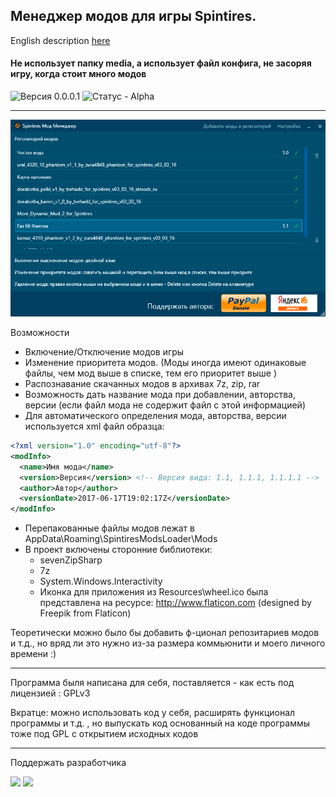﻿## Менеджер модов для игры Spintires. 
English description [here](https://github.com/likemute/SpintiresModsLoader/blob/master/Readme.en.md)
#### Не использует папку media, а использует файл конфига, не засоряя игру, когда стоит много модов

![Версия 0.0.0.1](https://img.shields.io/badge/%D0%92%D0%B5%D1%80%D1%81%D0%B8%D1%8F-0.0.0.1-green.svg)
![Статус - Alpha](https://img.shields.io/badge/%D0%A1%D1%82%D0%B0%D1%82%D1%83%D1%81-Alpha-yellow.svg)

---

![screenshot](https://raw.githubusercontent.com/likemute/SpintiresModsLoader/master/images/screenshot_ru.png)

Возможности
* Включение/Отключение модов игры
* Изменение приоритета модов. (Моды иногда имеют одинаковые файлы, чем мод выше в списке, тем его приоритет выше )
* Распознавание скачанных модов в архивах 7z, zip, rar
* Возможность дать название мода при добавлении, авторства, версии (если файл мода не содержит файл с этой информацией)
* Для автоматического определения мода, авторства, версии используется xml файл образца:
```xml
<?xml version="1.0" encoding="utf-8"?>
<modInfo>
  <name>Имя мода</name>
  <version>Версия</version> <!-- Версия вида: 1.1, 1.1.1, 1.1.1.1 -->
  <author>Автор</author>
  <versionDate>2017-06-17T19:02:17Z</versionDate>
</modInfo>
```
  * Перепакованные файлы модов лежат в AppData\Roaming\SpintiresModsLoader\Mods
  * В проект включены сторонние библиотеки: 
    * sevenZipSharp
    * 7z
    * System.Windows.Interactivity
    * Иконка для приложения из Resources\wheel.ico была представлена на ресурсе: http://www.flaticon.com (designed by Freepik from Flaticon)



Теоретически можно было бы добавить ф-ционал репозитариев модов и т.д., но вряд ли это нужно из-за размера коммьюнити и моего личного времени :)

---

Программа быля написана для себя, поставляется - как есть под лицензией : GPLv3

Вкратце: можно использовать код у себя, расширять функционал программы и т.д. , но выпускать код основанный на коде программы тоже под GPL с открытием исходных кодов

---
Поддержать разработчика

[<img src="https://img.shields.io/badge/donate-Paypal-blue.svg">](https://www.paypal.com/cgi-bin/webscr?cmd=_s-xclick&hosted_button_id=QFPDXQMZGMHKA)
[<img src="https://img.shields.io/badge/donate-Yandex-orange.svg">](http://yasobe.ru/na/likemute)